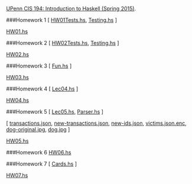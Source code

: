 [UPenn CIS 194: Introduction to Haskell (Spring 2015)](http://www.seas.upenn.edu/~cis194/spring15/).

###Homework 1
[ [HW01Tests.hs](https://github.com/RahnX/UPenn-CIS-194-2015/blob/master/Homework_1/HW01Tests.hs),
[Testing.hs](https://github.com/RahnX/UPenn-CIS-194-2015/blob/master/Homework_1/Testing.hs) ]

[HW01.hs](https://github.com/RahnX/UPenn-CIS-194-2015/blob/master/Homework_1/HW01.hs)

###Homework 2
[ [HW02Tests.hs](https://github.com/RahnX/UPenn-CIS-194-2015/blob/master/Homework_2/HW02Tests.hs), [Testing.hs](https://github.com/RahnX/UPenn-CIS-194-2015/blob/master/Homework_2/Testing.hs) ]

[HW02.hs](https://github.com/RahnX/UPenn-CIS-194-2015/blob/master/Homework_2/HW02.hs)

###Homework 3
[ [Fun.hs](https://github.com/RahnX/UPenn-CIS-194-2015/blob/master/Homework_3/Fun.hs) ]

[HW03.hs](https://github.com/RahnX/UPenn-CIS-194-2015/blob/master/Homework_3/HW03.hs)

###Homework 4
[ [Lec04.hs](https://github.com/RahnX/UPenn-CIS-194-2015/blob/master/Homework_4/Lec04.hs) ]

[HW04.hs](https://github.com/RahnX/UPenn-CIS-194-2015/blob/master/Homework_4/HW04.hs)

###Homework 5
[ [Lec05.hs](https://github.com/RahnX/UPenn-CIS-194-2015/blob/master/Homework_5/Lec05.hs),  [Parser.hs](https://github.com/RahnX/UPenn-CIS-194-2015/blob/master/Homework_5/Parser.hs) ]

[ [transactions.json](https://github.com/RahnX/UPenn-CIS-194-2015/blob/master/Homework_5/transactions.json), [new-transactions.json](https://github.com/RahnX/UPenn-CIS-194-2015/blob/master/Homework_5/new-transactions.json), [new-ids.json](https://github.com/RahnX/UPenn-CIS-194-2015/blob/master/Homework_5/new-ids.json), [victims.json.enc](https://github.com/RahnX/UPenn-CIS-194-2015/blob/master/Homework_5/victims.json.enc), [dog-original.jpg](https://github.com/RahnX/UPenn-CIS-194-2015/blob/master/Homework_5/dog-original.jpg), [dog.jpg](https://github.com/RahnX/UPenn-CIS-194-2015/blob/master/Homework_5/dog.jpg) ]

[HW05.hs](https://github.com/RahnX/UPenn-CIS-194-2015/blob/master/Homework_5/HW05.hs)

###Homework 6
[HW06.hs](https://github.com/RahnX/UPenn-CIS-194-2015/blob/master/Homework_6/HW06.hs)

###Homework 7
[ [Cards.hs](https://github.com/RahnX/UPenn-CIS-194-2015/blob/master/Homework_7/Cards.hs) ]

[HW07.hs](https://github.com/RahnX/UPenn-CIS-194-2015/blob/master/Homework_7/HW07.hs)